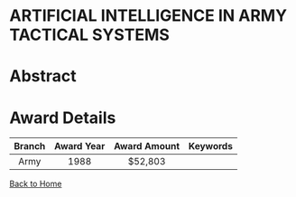 
ARTIFICIAL INTELLIGENCE IN ARMY TACTICAL SYSTEMS
================================================

# Abstract


  

# Award Details

|Branch|Award Year|Award Amount|Keywords|
| :---: | :---: | :---: | :---: |
|Army|1988|$52,803||
  
  


[Back to Home](https://github.com/chrischow/dod_sbir_awards/CC/#939)